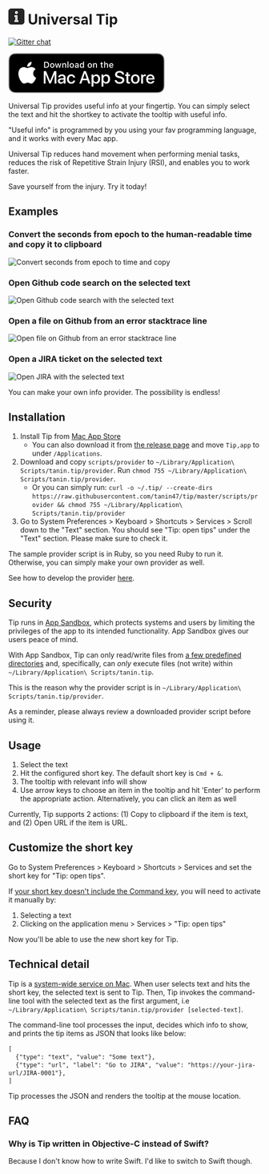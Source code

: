 ![Universal Tip icon](./app-icon.png) Universal Tip
==============

[![Gitter chat](https://badges.gitter.im/gitterHQ/gitter.png)](https://gitter.im/tanin-tip/community#)

[![Download from Mac App Store](./download-button.svg)](https://apps.apple.com/us/app/universal-tip/id1495732622)

Universal Tip provides useful info at your fingertip. You can simply select the text and hit the shortkey to activate the tooltip with useful info.

"Useful info" is programmed by you using your fav programming language, and it works with every Mac app.

Universal Tip reduces hand movement when performing menial tasks, reduces the risk of Repetitive Strain Injury (RSI), and enables you to work faster.

Save yourself from the injury. Try it today!


Examples
---------

### Convert the seconds from epoch to the human-readable time and copy it to clipboard

![Convert seconds from epoch to time and copy](https://media.giphy.com/media/f952ZuRG9kqCoxGt8v/giphy.gif)

### Open Github code search on the selected text

![Open Github code search with the selected text](https://media.giphy.com/media/cjif6axsDr7tEaP0EF/giphy.gif)

### Open a file on Github from an error stacktrace line

![Open file on Github from an error stacktrace line](https://media.giphy.com/media/JSYWptFElQmDJOXzXO/giphy.gif)

### Open a JIRA ticket on the selected text

![Open JIRA with the selected text](https://media.giphy.com/media/H48pYa5PddvEY9MGP6/giphy.gif)

You can make your own info provider. The possibility is endless!


Installation
-------------

1. Install Tip from [Mac App Store](https://apps.apple.com/us/app/universal-tip/id1495732622)
    * You can also download it from [the release page](https://github.com/tanin47/tip/releases) and move `Tip,app` to under `/Applications`.
2. Download and copy `scripts/provider` to `~/Library/Application\ Scripts/tanin.tip/provider`. Run `chmod 755 ~/Library/Application\ Scripts/tanin.tip/provider`. 
    * Or you can simply run: `curl -o ~/.tip/ --create-dirs  https://raw.githubusercontent.com/tanin47/tip/master/scripts/provider && chmod 755 ~/Library/Application\ Scripts/tanin.tip/provider`
3. Go to System Preferences > Keyboard > Shortcuts > Services > Scroll down to the "Text" section. You should see "Tip: open tips" under the "Text" section. Please make sure to check it.

The sample provider script is in Ruby, so you need Ruby to run it. Otherwise, you can simply make your own provider as well.

See how to develop the provider [here](PROVIDER.md).


Security
---------

Tip runs in [App Sandbox](https://developer.apple.com/app-sandboxing/), which protects systems and users by limiting the privileges of the app to its intended functionality. App Sandbox gives our users peace of mind.

With App Sandbox, Tip can only read/write files from [a few predefined directories](https://developer.apple.com/library/archive/documentation/Security/Conceptual/AppSandboxDesignGuide/AppSandboxInDepth/AppSandboxInDepth.html) and, specifically, can *only* execute files (not write) within `~/Library/Application\ Scripts/tanin.tip`.

This is the reason why the provider script is in `~/Library/Application\ Scripts/tanin.tip/provider`.

As a reminder, please always review a downloaded provider script before using it.


Usage
------

1. Select the text
2. Hit the configured short key. The default short key is `Cmd + &`.
3. The tooltip with relevant info will show
4. Use arrow keys to choose an item in the tooltip and hit 'Enter' to perform the appropriate action. Alternatively, you can click an item as well

Currently, Tip supports 2 actions: (1) Copy to clipboard if the item is text, and (2) Open URL if the item is URL.


Customize the short key
------------------------

Go to System Preferences > Keyboard > Shortcuts > Services and set the short key for "Tip: open tips".

If [your short key doesn't include the Command key](https://apple.stackexchange.com/questions/260683/keyboard-shortcut-for-service-only-works-after-i-manually-run-the-service), you will need to activate it manually by:

1. Selecting a text
2. Clicking on the application menu > Services > "Tip: open tips"

Now you'll be able to use the new short key for Tip.


Technical detail
-----------------

Tip is a [system-wide service on Mac](https://developer.apple.com/design/human-interface-guidelines/macos/extensions/services/). When user selects text and hits the short key, the selected text is sent to Tip. Then, Tip invokes the command-line tool with the selected text as the first argument, i.e `~/Library/Application\ Scripts/tanin.tip/provider [selected-text]`.

The command-line tool processes the input, decides which info to show, and prints the tip items as JSON that looks like below:

```
[
  {"type": "text", "value": "Some text"},
  {"type": "url", "label": "Go to JIRA", "value": "https://your-jira-url/JIRA-0001"},
]
```

Tip processes the JSON and renders the tooltip at the mouse location.


FAQ
----

### Why is Tip written in Objective-C instead of Swift?

Because I don't know how to write Swift. I'd like to switch to Swift though.
